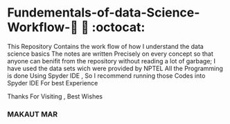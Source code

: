 # Fundementals-of-data-Science-Workflow-🚀 🤘 :octocat: 
This Repository Contains the work flow of how I understand the data science basics 
The notes are written Precisely on every concept so that anyone can benifit from the repository without reading a lot of garbage;
I have used the data sets wich were provided by NPTEL
All the Programming is done Using Spyder IDE , So I recommend running those Codes into Spyder IDE For best Experience

Thanks For Visiting , Best Wishes

### MAKAUT MAR


